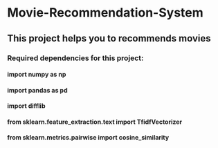 # Movie-Recommendation-System
## This project helps you to recommends movies 
### Required dependencies for this project:

#### import numpy as np
#### import pandas as pd
#### import difflib
#### from sklearn.feature_extraction.text import TfidfVectorizer
#### from sklearn.metrics.pairwise import cosine_similarity
